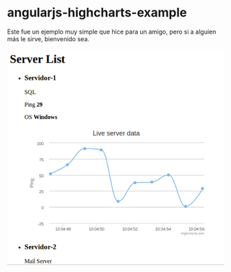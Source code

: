 angularjs-highcharts-example
============================

Este fue un ejemplo muy simple que hice para un amigo, pero si a alguien más le sirve, bienvenido sea.


![Captura](capture.png)